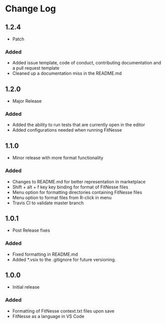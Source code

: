 # Change Log

## 1.2.4
* Patch
### Added
* Added issue template, code of conduct, contributing documentation and a pull request template
* Cleaned up a documentation miss in the README.md

## 1.2.0
* Major Release
### Added
* Added the ability to run tests that are currently open in the editor
* Added configurations needed when running FitNesse

## 1.1.0
* Minor release with more format functionality
### Added
* Changes to README.md for better representation in marketplace
* Shift + alt + f key key binding for format of FitNesse files
* Menu option for formatting directories containing FitNesse files
* Menu option to format files from R-click in menu
* Travis CI to validate master branch

## 1.0.1
* Post Release fixes
### Added
* Fixed formatting in README.md
* Added *.vsix to the .gitignore for future versioning.

## 1.0.0
* Initial release
### Added
* Formatting of FitNesse context.txt files upon save
* FitNesse as a language in VS Code